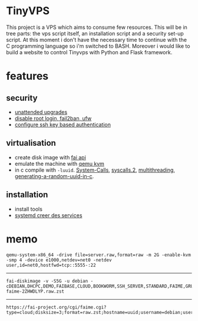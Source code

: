 # TinyVPS
  This project is a VPS which aims to consume few resources. This will be in tree parts: the vps script itself, an installation script and a security set-up script. At this moment i don't have the necessary time to continue with the C programming language so i'm switched to BASH. Moreover i would like to build a website to control Tinyvps with Python and Flask framework.

# features
  ## security
  * [unattended upgrades](https://wiki.debian.org/UnattendedUpgrades)
  * [disable root login, fail2ban, ufw](https://raspberrytips.com/security-tips-raspberry-pi/)
  * [configure ssh key based authentication](https://www.digitalocean.com/community/tutorials/how-to-configure-ssh-key-based-authentication-on-a-linux-server)

  ## virtualisation
  * create disk image with [fai api](https://fai-project.org/doc/api.html)
  * emulate the machine with [qemu kvm](https://www.qemu.org/docs/master/)
  * in c compile with `-luuid`. [System-Calls](https://www.gnu.org/software/libc/manual/html_node/System-Calls.html), [syscalls.2](https://man7.org/linux/man-pages/man2/syscalls.2.html), [multithreading](https://www.geeksforgeeks.org/multithreading-in-c/), [generating-a-random-uuid-in-c](https://stackoverflow.com/questions/51053568/generating-a-random-uuid-in-c).

  ## installation
  * install tools
  * [systemd creer des services](https://www.linuxtricks.fr/wiki/systemd-creer-des-services-timers-unites)

# memo
  ```
  qemu-system-x86_64 -drive file=server.raw,format=raw -m 2G -enable-kvm -smp 4 -device e1000,netdev=net0 -netdev user,id=net0,hostfwd=tcp::5555-:22
  ```
  -----
  ```
  fai-diskimage -v -S5G -u debian -cDEBIAN,DHCPC,DEMO,FAIBASE,CLOUD,BOOKWORM,SSH_SERVER,STANDARD,FAIME,GRUB_PC,AMD64 faime-2ZHWDLYP.raw.zst
  ```
  -----
  ```
  https://fai-project.org/cgi/faime.cgi?type=cloud;disksize=3;format=raw.zst;hostname=uuid;username=debian;userpw=debian;partition=ONE;keyboard=fr;suite=bookworm;cl5=SSH_SERVER;cl6=STANDARD;cl8=REBOOT;sbm=2
  ```